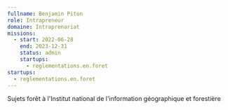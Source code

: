 ```yaml
---
fullname: Benjamin Piton
role: Intrapreneur
domaine: Intraprenariat
missions:
  - start: 2022-06-28
    end: 2023-12-31
    status: admin
    startups:
      - reglementations.en.foret
startups:
  - reglementations.en.foret
---
```

Sujets forêt à l'Institut national de l'information géographique et forestière